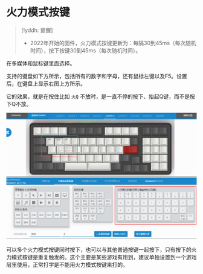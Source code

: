 # 火力模式按键

> [!yddh: 提醒]
> - 2022年开始的固件，火力模式按键更新为：每隔30到45ms（每次随机时间），按下按键30到45ms（每次随机时间）。

在多媒体和鼠标键里面选择。

支持的键盘如下方所示，包括所有的数字和字母，还有鼠标左键以及F5。设置后，在键盘上显示右图上方所示。

它的效果，就是在按住比如 `火Q` 不放时，是一直不停的按下、抬起Q键，而不是按下Q不放。

![|660](assets/rapidfire-01.png)

可以多个火力模式按键同时按下，也可以与其他普通按键一起按下，只有按下的火力模式按键是重复触发的。这个主要是某些游戏有用到，建议单独设置到一个游戏层里使用，正常打字是不能用火力模式按键来打的。

